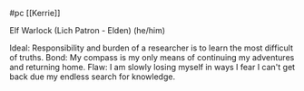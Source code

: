  #pc [[Kerrie]]

Elf Warlock (Lich Patron - Elden)
(he/him)

Ideal: Responsibility and burden of a researcher is to learn the most difficult of truths.
Bond: My compass is my only means of continuing my adventures and returning home.
Flaw: I am slowly losing myself in ways I fear I can't get back due my endless search for knowledge.
